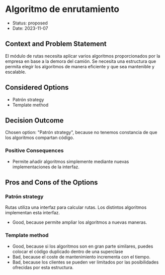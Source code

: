 # Algoritmo de enrutamiento

* Status: proposed
* Date: 2023-11-07

## Context and Problem Statement

El módulo de rutas necesita aplicar varios algoritmos proporcionados por la empresa en base a la demora del camión. Se necesita una estructura que permita elegir los algoritmos de manera eficiente y que sea mantenible y escalable.

## Considered Options

* Patrón strategy
* Template method

## Decision Outcome

Chosen option: "Patrón strategy", because no tenemos constancia de que los algoritmos compartan código.

### Positive Consequences

* Permite añadir algoritmos simplemente mediante nuevas implementaciones de la interfaz.

## Pros and Cons of the Options

### Patrón strategy

Rutas utiliza una interfaz para calcular rutas. Los distintos algoritmos implementan esta interfaz.

* Good, because permite ampliar los algoritmos a nuevas maneras.

### Template method

* Good, because si los algoritmos son en gran parte similares, puedes colocar el código duplicado dentro de una superclase
* Bad, because el coste de mantenimiento incrementa con el tiempo.
* Bad, because los clientes se pueden ver limitados por las posibilidades ofrecidas por esta estructura.
